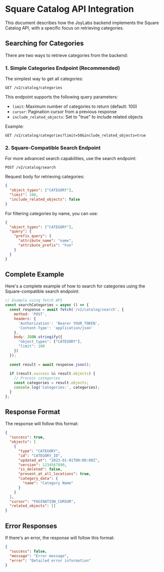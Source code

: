 # Square Catalog API Integration

This document describes how the JoyLabs backend implements the Square Catalog API, with a specific focus on retrieving categories.

## Searching for Categories

There are two ways to retrieve categories from the backend:

### 1. Simple Categories Endpoint (Recommended)

The simplest way to get all categories:

```http
GET /v2/catalog/categories
```

This endpoint supports the following query parameters:
- `limit`: Maximum number of categories to return (default: 100)
- `cursor`: Pagination cursor from a previous response
- `include_related_objects`: Set to "true" to include related objects

Example:
```
GET /v2/catalog/categories?limit=50&include_related_objects=true
```

### 2. Square-Compatible Search Endpoint

For more advanced search capabilities, use the search endpoint:

```http
POST /v2/catalog/search
```

Request body for retrieving categories:

```json
{
  "object_types": ["CATEGORY"],
  "limit": 100,
  "include_related_objects": false
}
```

For filtering categories by name, you can use:

```json
{
  "object_types": ["CATEGORY"],
  "query": {
    "prefix_query": {
      "attribute_name": "name",
      "attribute_prefix": "Foo"
    }
  }
}
```

## Complete Example

Here's a complete example of how to search for categories using the Square-compatible search endpoint:

```javascript
// Example using fetch API
const searchCategories = async () => {
  const response = await fetch('/v2/catalog/search', {
    method: 'POST',
    headers: {
      'Authorization': 'Bearer YOUR_TOKEN',
      'Content-Type': 'application/json'
    },
    body: JSON.stringify({
      "object_types": ["CATEGORY"],
      "limit": 100
    })
  });
  
  const result = await response.json();
  
  if (result.success && result.objects) {
    // Process categories
    const categories = result.objects;
    console.log('Categories:', categories);
  }
};
```

## Response Format

The response will follow this format:

```json
{
  "success": true,
  "objects": [
    {
      "type": "CATEGORY",
      "id": "CATEGORY_ID",
      "updated_at": "2023-01-01T00:00:00Z",
      "version": 1234567890,
      "is_deleted": false,
      "present_at_all_locations": true,
      "category_data": {
        "name": "Category Name"
      }
    }
  ],
  "cursor": "PAGINATION_CURSOR",
  "related_objects": []
}
```

## Error Responses

If there's an error, the response will follow this format:

```json
{
  "success": false,
  "message": "Error message",
  "error": "Detailed error information"
}
``` 